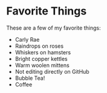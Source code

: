# Favorite Things

These are a few of my favorite things:

- Carly Rae
- Raindrops on roses
- Whiskers on hamsters
- Bright copper kettles
- Warm woolen mittens
- Not editing directly on GitHub
- Bubble Tea!
- Coffee
